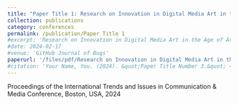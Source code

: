 ```yaml
---
title: "Paper Title 1: Research on Innovation in Digital Media Art in the Age of Artificial Intelligence"
collection: publications
category: conferences
permalink: /publication/Paper Title 1
#excerpt: 'Research on Innovation in Digital Media Art in the Age of Artificial Intelligence'
#date: 2024-02-17
#venue: 'GitHub Journal of Bugs'
paperurl: '/files/pdf/Research on Innovation in Digital Media Art in the Age of Artificial Intelligence.pdf'
#citation: 'Your Name, You. (2024). &quot;Paper Title Number 3.&quot; <i>GitHub Journal of Bugs</i>. 1(3).'
---
```


Proceedings of the International Trends and Issues in Communication & Media Conference,  Boston, USA, 2024

